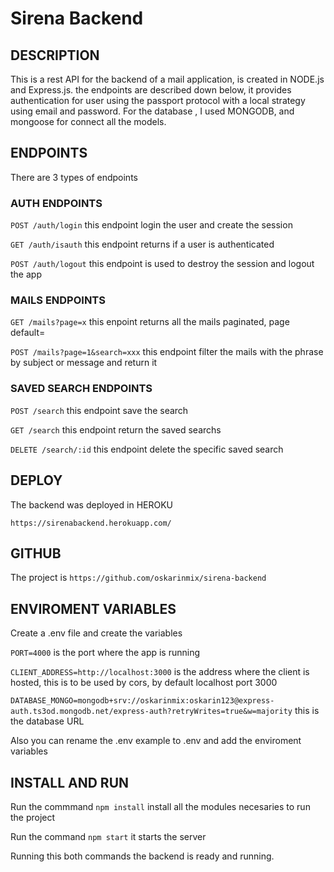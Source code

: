 # Sirena Backend

## DESCRIPTION

This is a rest API for the backend of a mail application, is created in NODE.js and Express.js.
the endpoints are described down below, it provides authentication for user using the passport protocol with a local strategy using email and password. For the database , I used MONGODB, and mongoose for connect all the models.

## ENDPOINTS

There are 3 types of endpoints

### AUTH ENDPOINTS

`POST /auth/login` this endpoint login the user and create the session

`GET /auth/isauth` this endpoint returns if a user is authenticated

`POST /auth/logout` this endpoint is used to destroy the session and logout the app

### MAILS ENDPOINTS

`GET /mails?page=x` this enpoint returns all the mails paginated, page default=

`POST /mails?page=1&search=xxx` this endpoint filter the mails with the phrase by subject or message and return it

### SAVED SEARCH ENDPOINTS

`POST /search` this endpoint save the search

`GET /search` this endpoint return the saved searchs

`DELETE /search/:id` this endpoint delete the specific saved search

## DEPLOY

The backend was deployed in HEROKU

`https://sirenabackend.herokuapp.com/`

## GITHUB

The project is `https://github.com/oskarinmix/sirena-backend`

## ENVIROMENT VARIABLES

Create a .env file and create the variables

`PORT=4000` is the port where the app is running

`CLIENT_ADDRESS=http://localhost:3000` is the address where the client is hosted, this is to be used by cors, by default localhost port 3000

`DATABASE_MONGO=mongodb+srv://oskarinmix:oskarin123@express-auth.ts3od.mongodb.net/express-auth?retryWrites=true&w=majority` this is the database URL

Also you can rename the .env example to .env and add the enviroment variables

## INSTALL AND RUN

Run the commmand `npm install` install all the modules necesaries to run the project

Run the command `npm start` it starts the server

Running this both commands the backend is ready and running.
